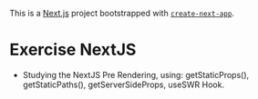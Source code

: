This is a [Next.js](https://nextjs.org/) project bootstrapped with [`create-next-app`](https://github.com/vercel/next.js/tree/canary/packages/create-next-app).
# Exercise NextJS

- Studying the NextJS Pre Rendering, using: getStaticProps(), getStaticPaths(), getServerSideProps, useSWR Hook.
